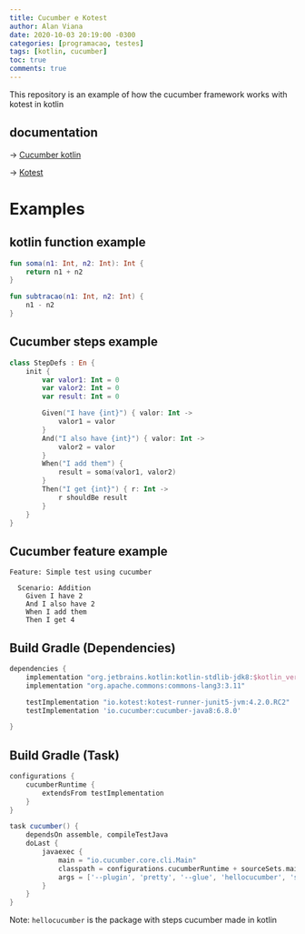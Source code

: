 ```yaml
---
title: Cucumber e Kotest
author: Alan Viana
date: 2020-10-03 20:19:00 -0300
categories: [programacao, testes]
tags: [kotlin, cucumber]
toc: true
comments: true
---
```

This repository is an example of how the cucumber framework works with kotest in kotlin

## documentation
-> [Cucumber kotlin](https://cucumber.io/docs/guides/10-minute-tutorial/)

-> [Kotest](https://kotest.io/)

# Examples

## kotlin function example
```kotlin
fun soma(n1: Int, n2: Int): Int {
    return n1 + n2
}

fun subtracao(n1: Int, n2: Int) {
    n1 - n2
}
```
## Cucumber steps example

```kotlin
class StepDefs : En {
    init {
        var valor1: Int = 0
        var valor2: Int = 0
        var result: Int = 0

        Given("I have {int}") { valor: Int ->
            valor1 = valor
        }
        And("I also have {int}") { valor: Int ->
            valor2 = valor
        }
        When("I add them") {
            result = soma(valor1, valor2)
        }
        Then("I get {int}") { r: Int ->
            r shouldBe result
        }
    }
}
```

## Cucumber feature example

```gherkin
Feature: Simple test using cucumber

  Scenario: Addition
    Given I have 2
    And I also have 2
    When I add them
    Then I get 4
```

## Build Gradle (Dependencies)

```groovy
dependencies {
    implementation "org.jetbrains.kotlin:kotlin-stdlib-jdk8:$kotlin_version"
    implementation "org.apache.commons:commons-lang3:3.11"

    testImplementation "io.kotest:kotest-runner-junit5-jvm:4.2.0.RC2"
    testImplementation 'io.cucumber:cucumber-java8:6.8.0'

}
```

## Build Gradle (Task)

``` groovy
configurations {
    cucumberRuntime {
        extendsFrom testImplementation
    }
}

task cucumber() {
    dependsOn assemble, compileTestJava
    doLast {
        javaexec {
            main = "io.cucumber.core.cli.Main"
            classpath = configurations.cucumberRuntime + sourceSets.main.output + sourceSets.test.output
            args = ['--plugin', 'pretty', '--glue', 'hellocucumber', 'src/test/resources']
        }
    }
}
```
Note: `hellocucumber` is the package with steps cucumber made in kotlin

